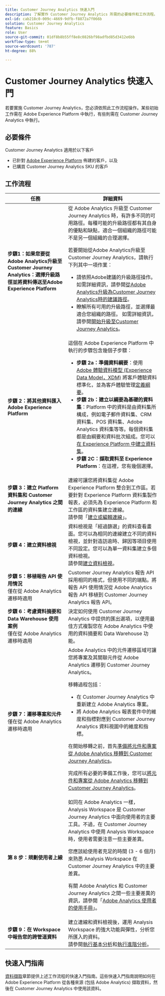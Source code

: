 ```yaml
---
title: Customer Journey Analytics 快速入門
description: 了解實作 Customer Journey Analytics 所需的必要條件和工作流程。
exl-id: cab218c0-009c-4669-9dfb-f8872a7f066b
solution: Customer Journey Analytics
feature: Basics
role: User
source-git-commit: 01df8b8b55ff8e8c0826bf98adfbd85d3412e6bb
workflow-type: tm+mt
source-wordcount: '787'
ht-degree: 88%

---
```


# Customer Journey Analytics 快速入門

若要實施 Customer Journey Analytics，您必須依照此工作流程操作。某些初始工作需在 Adobe Experience Platform 中執行，有些則需在 Customer Journey Analytics 中執行。

## 必要條件

Customer Journey Analytics 適用於以下客戶

* 已針對 [Adobe Experience Platform](https://www.adobe.com/tw/experience-platform.html) 佈建的客戶，以及
* 已購買 Customer Journey Analytics SKU 的客戶

## 工作流程

| 任務 | 詳細資料 |
| --- | --- |
| **步驟1：如果您要從Adobe Analytics升級至Customer Journey Analytics：選擇升級路徑並將資料傳送至Adobe Experience Platform** | 從 Adobe Analytics 升級至 Customer Journey Analytics 時，有許多不同的可用路徑。每種可能的升級路徑都有其自身的優點和缺點，適合一個組織的路徑可能不是另一個組織的合理選擇。 <p>若要開始從Adobe Analytics升級至Customer Journey Analytics，請執行下列其中一項作業：</p><ul><li>請依照Adobe建議的升級路徑操作。 如需詳細資訊，請參閱[從Adobe Analytics升級為Customer Journey Analytics時的建議路徑](/help/getting-started/cja-upgrade/cja-upgrade-recommendations.md)。</li><li>瞭解所有可用的升級路徑，並選擇最適合您組織的路徑。 如需詳細資訊，請參閱[開始升級至Customer Journey Analytics](/help/getting-started/cja-upgrade/cja-upgrade-getstarted.md)。</li></ul> |
| **步驟 2：將其他資料匯入 Adobe Experience Platform** | 這個在 Adobe Experience Platform 中執行的步驟包含幾個子步驟：<ul><li>**步驟 2a：準備資料綱要**：使用[Adobe 體驗資料模型 (Experience Data Model，XDM)](https://experienceleague.adobe.com/tw/docs/experience-platform/xdm/home.html?lang=zh-Hant) 將客戶體驗資料標準化，並為客戶體驗管理[定義綱要](https://experienceleague.adobe.com/tw/docs/experience-platform/xdm/tutorials/create-schema-ui.html?lang=zh-Hant)。</li><li>**步驟 2b：建立以綱要為基礎的資料集**：Platform 中的資料是由資料集所構成，例如電子郵件資料集、CRM 資料集、POS 資料集、Adobe Analytics 資料集等等。每個資料集都是由綱要和資料批次組成。您可以[在 Experience Platform 中建立資料集](https://experienceleague.adobe.com/tw/docs/platform-learn/getting-started-for-data-architects-and-data-engineers/create-datasets.html?lang=zh-Hant)。</li><li>**步驟 2C：擷取資料至 Experience Platform**：在這裡，您有幾個選擇。</li></ul> |
| **步驟 3：建立 Platform 資料集和 Customer Journey Analytics 之間的連線** | 連線可讓您將資料集從 Adobe Experience Platform 整合到工作區。若要針對 Experience Platform 資料集製作報表，必須先為 Experience Platform 和工作區的資料集建立連線。<br>請參閱「[建立或編輯連線](/help/connections/create-connection.md)」。 |
| **步驟 4：建立資料檢視** | 資料檢視是「經過篩選」的資料查看畫面。您可以為相同的連線建立不同的資料檢視，並針對造訪逾時、歸因等項目使用不同設定。您可以為單一資料集建立多個資料檢視。<br>請參閱[建立資料檢視](/help/data-views/create-dataview.md)。 |
| **步驟 5：移植報告 API 使用情況**</br>&#x200B;僅在從 Adobe Analytics 遷移時適用 | Customer Journey Analytics 報告 API 採用相同的格式，但使用不同的端點。將報告 API 使用情況從 Adobe Analytics 報告 API 移植到 Customer Journey Analytics 報告 API。 |
| **步驟 6：考慮資料摘要和 Data Warehouse 使用案例**</br>&#x200B;僅在從 Adobe Analytics 遷移時適用 | 決定如何使用 Customer Journey Analytics 中提供的匯出選項，以便用最佳方式複製您在 Adobe Analytics 中使用的資料摘要和 Data Warehouse 功能。<!-- link to docs Rob is creating --> |
| **步驟 7：遷移專案和元件**</br>&#x200B;僅在從 Adobe Analytics 遷移時適用 | Adobe Analytics 中的元件遷移區域可讓您將專案及其關聯元件從 Adobe Analytics 遷移到 Customer Journey Analytics。<p>移轉過程包括：</p><ul><li>在 Customer Journey Analytics 中重新建立 Adobe Analytics 專案。</li><li>將 Adobe Analytics 報表套件中的維度和指標對應到 Customer Journey Analytics 資料視圖中的維度和指標。</li></ul><p>在開始移轉之前，首先[準備將元件和專案從 Adobe Analytics 移轉到 Customer Journey Analytics](https://experienceleague.adobe.com/tw/docs/analytics/admin/admin-tools/component-migration/prepare-component-migration.html)。</p><p>完成所有必要的準備工作後，您可以[將元件和專案從 Adobe Analytics 移轉到 Customer Journey Analytics](https://experienceleague.adobe.com/tw/docs/analytics/admin/admin-tools/component-migration/component-migration.html)。</p> |
| **第 8 步：規劃使用者上線** | 如同在 Adobe Analytics 一樣，Analysis Workspace 是 Customer Journey Analytics 中面向使用者的主要工具。不過，在 Customer Journey Analytics 中使用 Analysis Workspace 時，使用者需要注意一些主要差異。<p>您應該給使用者充足的時間 (3 - 6 個月) 來熟悉 Analysis Workspace 在 Customer Journey Analytics 中的主要差異。</p><p>有關 Adobe Analytics 和 Customer Journey Analytics 之間一些主要差異的資訊，請參閱「[Adobe Analytics 使用者的使用手冊](/help/getting-started/aa-to-cja-user.md)」。</p> |
| **步驟 9：在 Workspace 中報告您的跨管道資料** | 建立連線和資料檢視後，運用 Analysis Workspace 的強大功能與彈性，分析您所匯入的資料。<br>請參閱[執行基本分析](/help/analysis-workspace/perform-basic-analysis.md)和[執行進階分析](/help/analysis-workspace/perform-adv-analysis.md)。 |

## 快速入門指南

[資料擷取](../data-ingestion/data-ingestion.md)章節提供上述工作流程的快速入門指南。這些快速入門指南說明如何在 Adobe Experience Platform 從各種來源 (包括 Adobe Analytics) 擷取資料，然後在 Customer Journey Analytics 中使用該資料。
